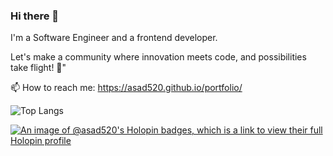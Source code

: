 ### Hi there 👋

I'm a Software Engineer and a frontend developer.

Let's make a community where innovation meets code, and possibilities take flight! 🌟"

📫 How to reach me: https://asad520.github.io/portfolio/

![Top Langs](https://github-readme-stats.vercel.app/api/top-langs/?username=asad520&layout=compact)


[![An image of @asad520's Holopin badges, which is a link to view their full Holopin profile](https://holopin.me/asad520)](https://holopin.io/@asad520)



<!--
**Asad520/Asad520** is a ✨ _special_ ✨ repository because its `README.md` (this file) appears on your GitHub profile.

Here are some ideas to get you started:

- 🔭 I’m currently working on ...
- 🌱 I’m currently learning ...
- 👯 I’m looking to collaborate on ...
- 🤔 I’m looking for help with ...
- 💬 Ask me about ...
- 📫 How to reach me: ...
- 😄 Pronouns: ...
- ⚡ Fun fact: ...
-->
